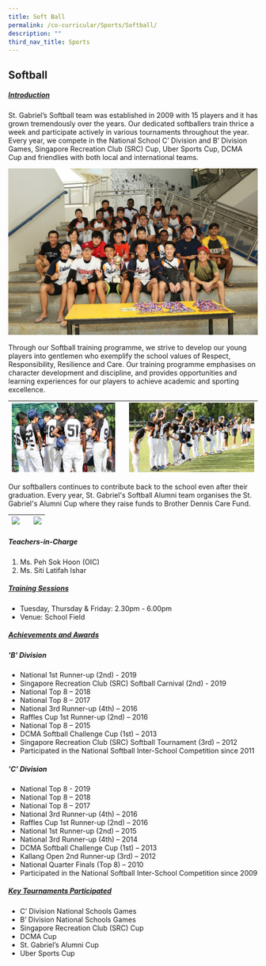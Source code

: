 ```yaml
---
title: Soft Ball
permalink: /co-curricular/Sports/Softball/
description: ""
third_nav_title: Sports
---
```

## Softball 

##### <u>Introduction</u>
St. Gabriel’s Softball team was established in 2009 with 15 players and it has grown tremendously over the years. Our dedicated softballers train thrice a week and participate actively in various tournaments throughout the year. Every year, we compete in the National School C’ Division and B’ Division Games, Singapore Recreation Club (SRC) Cup, Uber Sports Cup, DCMA Cup and friendlies with both local and international teams.

![](/images/CCA/Sports%20&%20Games/Softball/Softball%20-%201.jpeg)

Through our Softball training programme, we strive to develop our young players into gentlemen who exemplify the school values of Respect, Responsibility, Resilience and Care. Our training programme emphasises on character development and discipline, and provides opportunities and learning experiences for our players to achieve academic and sporting excellence.

</style>
<table class="tg">
<thead>
<tr>
    <th class="tg-tlx9"><img style="width:100%" src="/images/CCA/Sports%20&%20Games/Softball/Softball%20-%202.jpeg"></th>
	<th class="tg-tlx9"></th>
    <th class="tg-tlx9"><img class="tg-tlx9"><img style="width:100%" src="/images/CCA/Sports%20&%20Games/Softball/Softball%20-%203.jpeg">
    </th>
  </th></tr>
</thead>
</table>
		 
Our softballers continues to contribute back to the school even after their graduation. Every year, St. Gabriel's Softball Alumni team organises the St. Gabriel's Alumni Cup where they raise funds to Brother Dennis Care Fund.

</style>
<table class="tg">
<thead>
<tr>
    <th class="tg-tlx9"><img style="width:89%" src="/images/CCA/Sports%20&%20Games/Softball/Softball%20-%204.jpeg"></th>
	<th class="tg-tlx9"></th>
    <th class="tg-tlx9"><img class="tg-tlx9"><img style="width:100%" src="/images/CCA/Sports%20&%20Games/Softball/Softball%20-%205.jpeg">
    </th>
  </th></tr>
</thead>
</table>
		 
##### Teachers-in-Charge<br>
1. Ms. Peh Sok Hoon (OIC)<br>
2. Ms. Siti Latifah Ishar<br>


##### <u>Training Sessions</u>

*   Tuesday, Thursday & Friday: 2.30pm - 6.00pm
*   Venue: School Field


##### <u>Achievements and Awards</u><br>

##### 'B' Division
*   National 1st Runner-up (2nd) - 2019
*   Singapore Recreation Club (SRC) Softball Carnival (2nd) - 2019     
*   National Top 8 – 2018
*   National Top 8 – 2017
*   National 3rd Runner-up (4th) – 2016
*   Raffles Cup 1st Runner-up (2nd) – 2016
*   National Top 8 – 2015
*   DCMA Softball Challenge Cup (1st) – 2013
*   Singapore Recreation Club (SRC) Softball Tournament (3rd) – 2012
*   Participated in the National Softball Inter-School Competition since 2011


##### 'C' Division

*   National Top 8 - 2019
*   National Top 8 – 2018
*   National Top 8 – 2017
*   National 3rd Runner-up (4th) – 2016
*   Raffles Cup 1st Runner-up (2nd) – 2016
*   National 1st Runner-up (2nd) – 2015
*   National 3rd Runner-up (4th) – 2014
*   DCMA Softball Challenge Cup (1st) – 2013
*   Kallang Open 2nd Runner-up (3rd) – 2012
*   National Quarter Finals (Top 8) – 2010
*   Participated in the National Softball Inter-School Competition since 2009


##### <u>Key Tournaments Participated</u><br>
*   C’ Division National Schools Games<br>
*   B’ Division National Schools Games<br>
*   Singapore Recreation Club (SRC) Cup  
*   DCMA Cup  
*   St. Gabriel’s Alumni Cup  
*   Uber Sports Cup